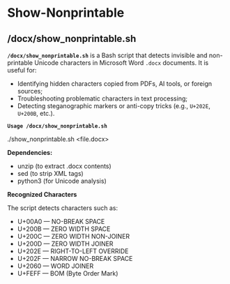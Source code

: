 # Show-Nonprintable

## /docx/show_nonprintable.sh

**`/docx/show_nonprintable.sh`** is a Bash script that detects invisible and non-printable Unicode characters in Microsoft Word `.docx` documents. It is useful for:
- Identifying hidden characters copied from PDFs, AI tools, or foreign sources;
- Troubleshooting problematic characters in text processing;
- Detecting steganographic markers or anti-copy tricks (e.g., `U+202E`, `U+200B`, etc.).

**`Usage /docx/show_nonprintable.sh`** 

./show_nonprintable.sh <file.docx>

**Dependencies:**
- unzip    (to extract .docx contents)
- sed      (to strip XML tags)
- python3  (for Unicode analysis)

**Recognized Characters**

The script detects characters such as:
- U+00A0 — NO-BREAK SPACE
- U+200B — ZERO WIDTH SPACE
- U+200C — ZERO WIDTH NON-JOINER
- U+200D — ZERO WIDTH JOINER
- U+202E — RIGHT-TO-LEFT OVERRIDE
- U+202F — NARROW NO-BREAK SPACE
- U+2060 — WORD JOINER
- U+FEFF — BOM (Byte Order Mark)
